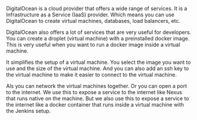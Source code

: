 DigitalOcean is a cloud provider that offers a wide range of services. It is a Infrastructure as a Service (IaaS) provider. Which means you can use DigitalOcean to create virtual machines, databases, load balancers, etc.

DigitalOcean also offers a lot of services that are very useful for developers. You can create a droplet (virtual machine) with a preinstalled docker image. This is very useful when you want to run a docker image inside a virtual machine.

It simplifies the setup of a virtual machine. You select the image you want to use and the size of the virtual machine. And you can also add an ssh key to the virtual machine to make it easier to connect to the virtual machine.

Als you can network the virtual machines together. Or you can open a port to the internet. We use this to expose a service to the internet like Nexus that runs native on the machine. But we also use this to expose a service to the internet like a docker container that runs inside a virtual machine with the Jenkins setup.